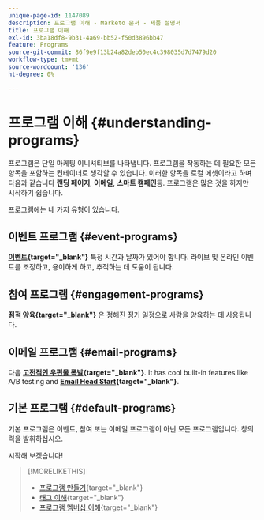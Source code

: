 ```yaml
---
unique-page-id: 1147089
description: 프로그램 이해 - Marketo 문서 - 제품 설명서
title: 프로그램 이해
exl-id: 3ba18df8-9b31-4a69-bb52-f50d3896bb47
feature: Programs
source-git-commit: 86f9e9f13b24a82deb50ec4c398035d7d7479d20
workflow-type: tm+mt
source-wordcount: '136'
ht-degree: 0%

---
```


# 프로그램 이해 {#understanding-programs}

프로그램은 단일 마케팅 이니셔티브를 나타냅니다. 프로그램을 작동하는 데 필요한 모든 항목을 포함하는 컨테이너로 생각할 수 있습니다. 이러한 항목을 로컬 에셋이라고 하며 다음과 같습니다 **랜딩 페이지**, **이메일**, **스마트 캠페인**&#x200B;등. 프로그램은 많은 것을 하지만 시작하기 쉽습니다.

프로그램에는 네 가지 유형이 있습니다.

## 이벤트 프로그램 {#event-programs}

**[이벤트](/help/marketo/product-docs/demand-generation/events/understanding-events/understanding-event-programs.md){target="_blank"}** 특정 시간과 날짜가 있어야 합니다. 라이브 및 온라인 이벤트를 조정하고, 용이하게 하고, 추적하는 데 도움이 됩니다.

## 참여 프로그램 {#engagement-programs}

**[점적 양육](/help/marketo/product-docs/email-marketing/drip-nurturing/creating-an-engagement-program/understanding-engagement-programs.md){target="_blank"}** 은 정해진 정기 일정으로 사람을 양육하는 데 사용됩니다.

## 이메일 프로그램 {#email-programs}

다음 **[고전적인 우편물 폭발](/help/marketo/product-docs/email-marketing/email-programs/creating-an-email-program/understanding-email-programs.md){target="_blank"}**. It has cool built-in features like A/B testing and **[Email Head Start](/help/marketo/product-docs/email-marketing/email-programs/email-program-actions/head-start-for-email-programs.md){target="_blank"}**.

## 기본 프로그램 {#default-programs}

기본 프로그램은 이벤트, 참여 또는 이메일 프로그램이 아닌 모든 프로그램입니다. 창의력을 발휘하십시오.

시작해 보겠습니다!

>[!MORELIKETHIS]
>
>* [프로그램 만들기](/help/marketo/product-docs/email-marketing/email-programs/creating-an-email-program/create-an-email-program.md){target="_blank"}
>* [태그 이해](/help/marketo/product-docs/core-marketo-concepts/programs/working-with-programs/understanding-tags.md){target="_blank"}
>* [프로그램 멤버십 이해](/help/marketo/product-docs/core-marketo-concepts/programs/creating-programs/understanding-program-membership.md){target="_blank"}

